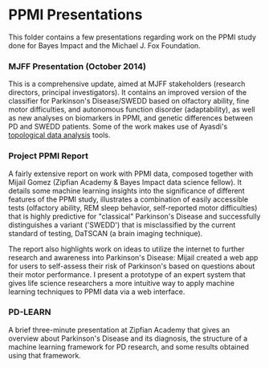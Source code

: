 PPMI Presentations
==================

This folder contains a few presentations regarding work on the PPMI study done for Bayes Impact and the Michael J. Fox Foundation.

### MJFF Presentation (October 2014)

This is a comprehensive update, aimed at MJFF stakeholders (research directors, principal investigators).  It contains an improved version of the classifier for Parkinson's Disease/SWEDD based on olfactory ability, fine motor difficulties, and autonomous function disorder (adaptability), as well as new analyses on biomarkers in PPMI, and genetic differences between PD and SWEDD patients.  Some of the work makes use of Ayasdi's [topological data analysis](http://www.ayasdi.com) tools.

### Project PPMI Report

A fairly extensive report on work with PPMI data, composed together with Mijail Gomez (Zipfian Academy & Bayes Impact data science fellow).  It details some machine learning insights into the significance of different features of the PPMI study, illustrates a combination of easily accessible tests (olfactory ability, REM sleep behavior, self-reported motor difficulties) that is highly predictive for "classical" Parkinson's Disease and successfully distinguishes a variant ('SWEDD') that is misclassified by the current standard of testing, DaTSCAN (a brain imaging technique).

The report also highlights work on ideas to utilize the internet to further research and awareness into Parkinson's Disease: Mijail created a web app for users to self-assess their risk of Parkinson's based on questions about their motor performance.  I present a prototype of an expert system that gives life science researchers a more intuitive way to apply machine learning techniques to PPMI data via a web interface.

### PD-LEARN

A brief three-minute presentation at Zipfian Academy that gives an overview about Parkinson's Disease and its diagnosis, the structure of a machine learning framework for PD research, and some results obtained using that framework.
